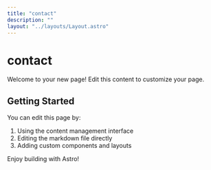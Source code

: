 ```yaml
---
title: "contact"
description: ""
layout: "../layouts/Layout.astro"
---
```


# contact

Welcome to your new page! Edit this content to customize your page.

## Getting Started

You can edit this page by:
1. Using the content management interface
2. Editing the markdown file directly
3. Adding custom components and layouts

Enjoy building with Astro!
